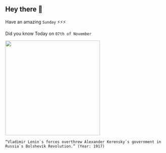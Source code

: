 ## Hey there 👋
Have an amazing `Sunday` ⚡⚡⚡

Did you know Today on `07th of November`
 
 [<img src="https://upload.wikimedia.org/wikipedia/commons/b/b4/After_the_capture_of_the_Winter_Palace_26_October_1917.jpg" width="300" />](https://en.wikipedia.org/wiki/October_Revolution) 
 ```
“Vladimir Lenin`s forces overthrew Alexander Kerensky`s government in Russia`s Bolshevik Revolution.” (Year: 1917)
```
